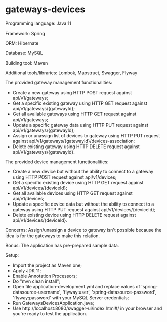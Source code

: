 # gateways-devices

Programming language: Java 11

Framework: Spring

ORM: Hibernate

Database: MySQL

Building tool: Maven

Additional tools/libraries: Lombok, Mapstruct, Swagger, Flyway

The provided gateway management functionalities:
- Create a new gateway using HTTP POST request against api/v1/gateways;
- Get a specific existing gateway using HTTP GET request against api/v1/gateways/{gatewayId};
- Get all available gateways using HTTP GET request against api/v1/gateways;
- Update a specific gateway data using HTTP PUT request against api/v1/gateways/{gatewayId};
- Assign or unassign list of devices to gateway using HTTP PUT request against api/v1/gateways/{gatewayId}/devices-association;
- Delete existing gateway using HTTP DELETE request against api/v1/gateways/{gatewayId}.

The provided device management functionalities:
- Create a new device but without the ability to connect to a gateway using HTTP POST request against api/v1/devices;
- Get a specific existing device using HTTP GET request against api/v1/devices/{deviceId};
- Get all available devices using HTTP GET request against api/v1/devices;
- Update a specific device data but without the ability to connect to a gateway using HTTP PUT request against api/v1/devices/{deviceId};
- Delete existing device using HTTP DELETE request against api/v1/devices/{deviceId}.

Concerns:
Assign/unassign a device to gateway isn't possible because the idea is for the gateways to make this relation.

Bonus:
The application has pre-prepared sample data.

Setup:
- Import the project as Maven one;
- Apply JDK 11;
- Enable Annotation Processors;
- Do "mvn clean install";
- Open file application-development.yml and replace values of 'spring-datasource-username', 'flyway:user', 'spring-datasource-password', 'flyway:password' with your MySQL Server credentials;
- Run GatewaysDevicesApplication.java;
- Use http://localhost:8080/swagger-ui/index.html#/ in your browser and you're ready to test the application.
